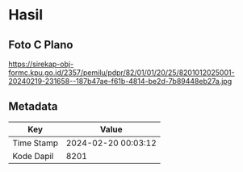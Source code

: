 # Hasil

## Foto C Plano

https://sirekap-obj-formc.kpu.go.id/2357/pemilu/pdpr/82/01/01/20/25/8201012025001-20240219-231658--187b47ae-f61b-4814-be2d-7b89448eb27a.jpg


## Metadata

| Key        | Value               |
| ---------- | ------------------- |
| Time Stamp | 2024-02-20 00:03:12 |
| Kode Dapil | 8201                |



